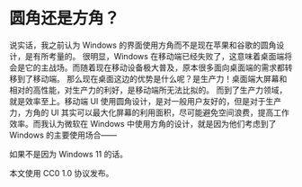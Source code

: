 # 圆角还是方角？

说实话，我之前认为 Windows 的界面使用方角而不是现在苹果和谷歌的圆角设计，是有所考量的。
很明显，Windows 在移动端已经失败了，这意味着桌面端将会是它的主战场。而随着现在移动设备极大普及，原本很多面向桌面端的需求都转移到了移动端。
那么现在桌面这边的优势是什么呢？是生产力！桌面端大屏幕和相对的高性能，对生产力的利好，是移动端所无法比拟的。
而到了生产力领域，就是效率至上。移动端 UI 使用圆角设计，是对一般用户友好的，但是对于生产力，方角的 UI 其实可以最大化屏幕的利用面积，尽可能避免空间浪费，提高工作效率。而我认为微软在 Windows 中使用方角的设计，就是因为他们考虑到了 Windows 的主要使用场合——

如果不是因为 Windows 11 的话。

本文使用 CC0 1.0 协议发布。
